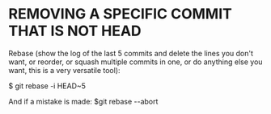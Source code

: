

# REMOVING A SPECIFIC COMMIT THAT IS NOT HEAD

Rebase (show the log of the last 5 commits and delete the lines you don't want, or reorder, or squash multiple commits in one, or do anything else you want, this is a very versatile tool):

$ git rebase -i HEAD~5

And if a mistake is made:
  $git rebase --abort

